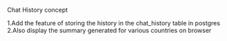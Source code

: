 Chat History concept

1.Add the feature of storing the history in the chat_history table in postgres
2.Also display the summary generated for various countries on browser